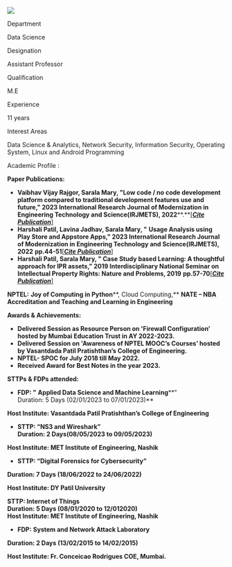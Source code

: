 [![](/sites/default/files/styles/faculty_images/public/2023-08/Sarala%20Mary.jpg?itok=JU7UbSZ_)](/sites/default/files/2023-08/Sarala%20Mary.jpg)

Department

Data Science

Designation

Assistant Professor

Qualification

M.E

Experience

11 years

Interest Areas

Data Science & Analytics, Network Security, Information Security, Operating System, Linux and Android Programming

Academic Profile :

**Paper Publications:**

* **Vaibhav Vijay Rajgor, Sarala Mary, "Low code / no code development platform compared to traditional development features use and future," 2023 International Research Journal of Modernization in Engineering Technology and Science(IRJMETS), 2022****.**[[***Cite Publication***]](https://www.irjmets.com/uploadedfiles/paper/issue_6_june_2022/25532/final/fin_irjmets1654577095.pdf)
* **Harshali Patil, Lavina Jadhav, Sarala Mary, "** **Usage Analysis using Play Store and Appstore Apps," 2023 International Research Journal of Modernization in Engineering Technology and Science(IRJMETS), 2022** **pp.44-51**[[***Cite Publication***]](https://www.iaraedu.com/pdf/ijair-volume-7-issue-1-xiv-january-march-2020.pdf)
* **Harshali Patil, Sarala Mary, " Case Study based Learning: A thoughtful approach for IPR assets," 2019 Interdisciplinary National Seminar on Intellectual Property Rights: Nature and Problems, 2019** **pp.57-70**[[***Cite Publication***]](https://prashantpublications.com/shop/intellectual-property-rights-nature-and-problems/)

**NPTEL:** **Joy of Computing in Python****, Cloud Computing,** **NATE – NBA Accreditation and Teaching and Learning in Engineering**

**Awards & Achievements:**

* **Delivered Session as Resource Person on 'Firewall Configuration’ hosted by Mumbai Education Trust in AY 2022-2023.**
* **Delivered Session on 'Awareness of NPTEL MOOC’s Courses’ hosted by Vasantdada Patil Pratishthan’s College of Engineering.**
* **NPTEL- SPOC for July 2018 till May 2022.**
* **Received Award for Best Notes in the year 2023.**

**STTPs & FDPs attended:**

* **FDP: "** **Applied Data Science and Machine Learning****"  
  Duration: 5 Days (02/01/2023 to 07/01/2023)**

**Host Institute: Vasantdada Patil Pratishthan’s College of Engineering**

* **STTP: “NS3 and Wireshark”  
  Duration: 2 Days(08/05/2023 to 09/05/2023)**

**Host Institute: MET Institute of Engineering, Nashik**

* **STTP: “Digital Forensics for Cybersecurity”**

**Duration: 7 Days (18/06/2022 to 24/06/2022)**

**Host Institute: DY Patil University**

**STTP: Internet of Things  
Duration: 5 Days (08/01/2020 to 12/012020)  
Host Institute: MET Institute of Engineering, Nashik**

* **FDP:** **System and Network Attack Laboratory**

**Duration: 2 Days (13/02/2015 to 14/02/2015)**

**Host Institute: Fr. Conceicao Rodrigues COE, Mumbai.**